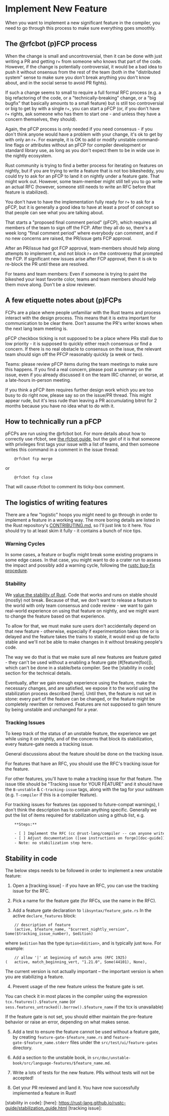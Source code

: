 # Implement New Feature

When you want to implement a new significant feature in the compiler, you need to go through this process to make sure everything goes smoothly.

## The @rfcbot (p)FCP process

When the change is small and uncontroversial, then it can be done
with just writing a PR and getting r+ from someone who knows that part of the code. However, if the change is potentially controversial, it would be a bad idea to push it without onsensus from the rest of the team (both in the "distributed system" sense to make sure you don't break anything you don't know about, and in the social sense to avoid PR fights).

If such a change seems to small to require a full formal RFC process (e.g. a big refactoring of the code, or a "technically-breaking" change, or a "big bugfix" that basically amounts to a small feature) but is still too controversial or big to get by with a single r+, you can start a pFCP (or, if you don't have r+ rights, ask someone who has them to start one - and unless they have a concern themselves, they should).

Again, the pFCP process is only needed if you need consensus - if you don't think anyone would have a problem with your change, it's ok to get by with only an r+. For example, it is OK to add or modify unstable command-line flags or attributes without an pFCP for compiler development or standard library use, as long as you don't expect them to be in wide use in the nightly ecosystem.

Rust community is trying to find a better process for iterating on features on nightly, but if you are trying to write a feature that is not too bikesheddy, you could try to ask for an pFCP to land it on nightly under a feature gate. That might work out. However, some team-member might still tell you to go write an actual RFC (however, someone still needs to write an RFC before that feature is stabilized).

You don't have to have the implementation fully ready for r+ to ask for a pFCP, but it is generally a good idea to have at least a proof of concept so that people can see what you are talking about.

That starts a "proposed final comment period" (pFCP), which requires all members of the team to sign off the FCP. After they all do so, there's a week long "final comment period" where everybody can comment, and if no new concerns are raised, the PR/issue gets FCP approval.

After an PR/issue had got FCP approval, team-members should help along attempts to implement it, and not block r+ on the controversy that prompted the FCP. If significant new issues arise after FCP approval, then it is ok to re-block the PR until these are resolved.

For teams and team members: Even if someone is trying to paint the bikeshed your least favorite color, teams and team members should help them move along. Don't be a slow reviewer.

## A few etiquette notes about (p)FCPs

FCPs are a place where people unfamiliar with the Rust teams and process interact with the design process. This means that it is extra important for communication to be clear there. Don't assume the PR's writer knows when the next lang team meeting is.

pFCP checkbox ticking is not supposed to be a place where PRs stall due to low priority - it is supposed to quickly either reach consensus or find a concern. If there is no real obstacle to consensus on the issue, the relevant team should sign off the PFCP reasonably quickly (a week or two).

Teams: please review pFCP items during the team meetings to make sure this happens. If you find a real concern, please post a summary on the issue, even if you already discussed it on the team IRC channel, or worse, at a late-hours in-person meeting.

If you think a pFCP item requires further design work which you are too busy to do right now, please say so on the issue/PR thread. This might appear rude, but it's less rude than leaving a PR accumulating bitrot for 2 months because you have no idea what to do with it.

## How to technically run a pFCP

pFCPs are run using the @rfcbot bot. For more details about how to correctly use rfcbot, see [the rfcbot guide], but the gist of it is that someone with privileges first tags your issue with a list of teams, and then someone writes this command in a comment in the issue thread:

```rust, ignore
    @rfcbot fcp merge
```

or

```rust, ignore
    @rfcbot fcp close
```

That will cause rfcbot to comment its ticky-box comment.

## The logistics of writing features

There are a few "logistic" hoops you might need to go through in order to implement a feature in a working way.
The more boring details are listed in the Rust repository's [CONTRIBUTING.md], so I'll just link to it here. You should try to at least skim it fully - it contains a bunch of nice tips.

### Warning Cycles

In some cases, a feature or bugfix might break some existing programs in some edge cases. In that case, you might want to do a crater run to assess the impact and possibly add a warning cycle, following the [rustc bug-fix procedure].

### Stability

We [value the stability of Rust]. Code that works and runs on stable should (mostly) not break. Because of that, we don't want to release a feature to the world with only team consensus and code review - we want to gain real-world experience on using that feature on nightly, and we might want to change the feature based on that experience.

To allow for that, we must make sure users don't accidentally depend on that new feature - otherwise, especially if experimentation takes time or is delayed and the feature takes the trains to stable, it would end up de facto stable and we'll not be able to make changes in it without breaking people's code.

The way we do that is that we make sure all new features are feature gated - they can't be used without a enabling a feature gate (#[feature(foo)]), which can't be done in a stable/beta compiler. See the [stability in code] section for the technical details.

Eventually, after we gain enough experience using the feature, make the necessary changes, and are satisfied, we expose it to the world using the stabilization process described [here]. Until then, the feature is not set in stone: every part of the feature can be changed, or the feature might be completely rewritten or removed. Features are not supposed to gain tenure by being unstable and unchanged for a year.

### Tracking Issues

To keep track of the status of an unstable feature, the experience we get while using it on nightly, and of the concerns that block its stabilization, every feature-gate needs a tracking issue.

General discussions about the feature should be done on the tracking issue.

For features that have an RFC, you should use the RFC's tracking issue for the feature.

For other features, you'll have to make a tracking issue for that feature. The issue title should be "Tracking issue for YOUR FEATURE" and it should have the `B-unstable` & `C-tracking-issue` tags, along with the tag for your subteam (e.g. `T-compiler` if this is a compiler feature).

For tracking issues for features (as opposed to future-compat warnings), I don't think the description has to contain anything specific. Generally we put the list of items required for stabilization using a github list, e.g.

```txt
    **Steps:**

    - [ ] Implement the RFC (cc @rust-lang/compiler -- can anyone write up mentoring instructions?)
    - [ ] Adjust documentation ([see instructions on forge][doc-guide])
    - Note: no stabilization step here.
```

## Stability in code

The below steps needs to be followed in order to implement a new unstable feature:

1. Open a [tracking issue] - if you have an RFC, you can use the tracking issue for the RFC.

2. Pick a name for the feature gate (for RFCs, use the name in the RFC).

3. Add a feature gate declaration to `libsyntax/feature_gate.rs` In the active `declare_features` block:

```rust,ignore
    // description of feature
    (active, $feature_name, "$current_nightly_version", Some($tracking_issue_number), $edition)
```

where `$edition` has the type `Option<Edition>`, and is typically just `None`.
For example:

```rust,ignore
    // allow '|' at beginning of match arms (RFC 1925)
(   active, match_beginning_vert, "1.21.0", Some(44101), None),
```

The current version is not actually important – the important version is when you are stabilizing a feature.

4. Prevent usage of the new feature unless the feature gate is set.

You can check it in most places in the compiler using the expression `tcx.features().$feature_name` (or `sess.features_untracked().borrow().$feature_name` if the tcx is unavailable)

If the feature gate is not set, you should either maintain the pre-feature behavior or raise an error, depending on what makes sense.

5. Add a test to ensure the feature cannot be used without a feature gate, by creating `feature-gate-$feature_name.rs` and `feature-gate-$feature_name.stderr` files under the `src/test/ui/feature-gates` directory.

6. Add a section to the unstable book, in `src/doc/unstable-book/src/language-features/$feature_name.md`.

7. Write a lots of tests for the new feature. PRs without tests will not be accepted!

8. Get your PR reviewed and land it. You have now successfully implemented a feature in Rust!

[the rfcbot guide]: https://github.com/anp/rfcbot-rs/blob/master/CONDUCT.md
[CONTRIBUTING.md]: https://github.com/rust-lang/rust/blob/master/CONTRIBUTING.md
[rustc bug-fix procedure]:
https://github.com/rust-lang/rust-forge/blob/master/rustc-bug-fix-procedure.md
[value the stability of Rust]: https://github.com/rust-lang/rfcs/blob/master/text/1122-language-semver.md
[stability in code]:
[here]: https://rust-lang.github.io/rustc-guide/stabilization_guide.html
[tracking issue]: 
